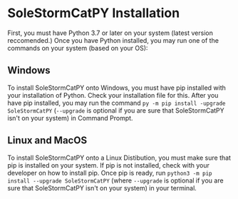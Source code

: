 # SoleStormCatPY Installation
First, you must have Python 3.7 or later on your system (latest version reccomended.) Once you have Python installed, you may run one of the commands on your system (based on your OS):

## Windows
To install SoleStormCatPY onto Windows, you must have pip installed with your installation of Python. Check your installation file for this. After you have pip installed, you may run the command `py -m pip install -upgrade SoleStormCatPY` (`--upgrade` is optional if you are sure that SoleStormCatPY isn't on your system) in Command Prompt.

## Linux and MacOS
To install SoleStormCatPY onto a Linux Distibution, you must make sure that pip is installed on your system. If pip is not installed, check with your developer on how to install pip. Once pip is ready, run `python3 -m pip install --upgrade SoleStormCatPY` (where `--upgrade` is optional if you are sure that SoleStormCatPY isn't on your system) in your terminal.